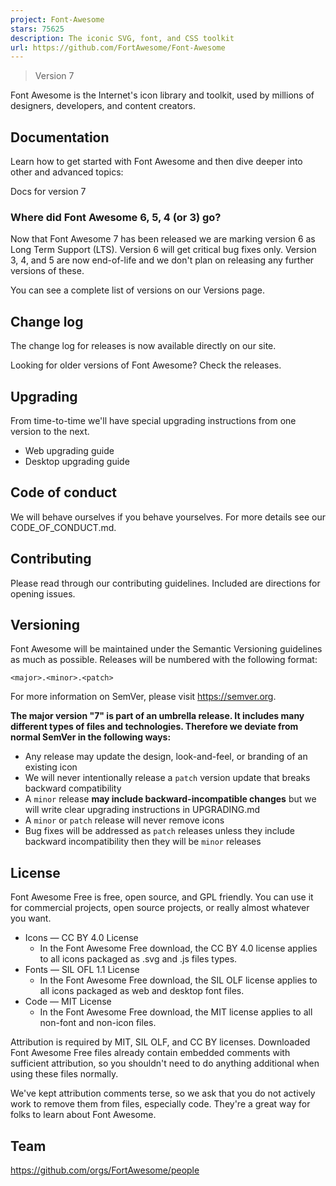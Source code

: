 ```yaml
---
project: Font-Awesome
stars: 75625
description: The iconic SVG, font, and CSS toolkit
url: https://github.com/FortAwesome/Font-Awesome
---
```


> Version 7

Font Awesome is the Internet's icon library and toolkit, used by millions of designers, developers, and content creators.

Documentation
-------------

Learn how to get started with Font Awesome and then dive deeper into other and advanced topics:

Docs for version 7

### Where did Font Awesome 6, 5, 4 (or 3) go?

Now that Font Awesome 7 has been released we are marking version 6 as Long Term Support (LTS). Version 6 will get critical bug fixes only. Version 3, 4, and 5 are now end-of-life and we don't plan on releasing any further versions of these.

You can see a complete list of versions on our Versions page.

Change log
----------

The change log for releases is now available directly on our site.

Looking for older versions of Font Awesome? Check the releases.

Upgrading
---------

From time-to-time we'll have special upgrading instructions from one version to the next.

-   Web upgrading guide
-   Desktop upgrading guide

Code of conduct
---------------

We will behave ourselves if you behave yourselves. For more details see our CODE\_OF\_CONDUCT.md.

Contributing
------------

Please read through our contributing guidelines. Included are directions for opening issues.

Versioning
----------

Font Awesome will be maintained under the Semantic Versioning guidelines as much as possible. Releases will be numbered with the following format:

`<major>.<minor>.<patch>`

For more information on SemVer, please visit https://semver.org.

**The major version "7" is part of an umbrella release. It includes many different types of files and technologies. Therefore we deviate from normal SemVer in the following ways:**

-   Any release may update the design, look-and-feel, or branding of an existing icon
-   We will never intentionally release a `patch` version update that breaks backward compatibility
-   A `minor` release **may include backward-incompatible changes** but we will write clear upgrading instructions in UPGRADING.md
-   A `minor` or `patch` release will never remove icons
-   Bug fixes will be addressed as `patch` releases unless they include backward incompatibility then they will be `minor` releases

License
-------

Font Awesome Free is free, open source, and GPL friendly. You can use it for commercial projects, open source projects, or really almost whatever you want.

-   Icons — CC BY 4.0 License
    -   In the Font Awesome Free download, the CC BY 4.0 license applies to all icons packaged as .svg and .js files types.
-   Fonts — SIL OFL 1.1 License
    -   In the Font Awesome Free download, the SIL OLF license applies to all icons packaged as web and desktop font files.
-   Code — MIT License
    -   In the Font Awesome Free download, the MIT license applies to all non-font and non-icon files.

Attribution is required by MIT, SIL OLF, and CC BY licenses. Downloaded Font Awesome Free files already contain embedded comments with sufficient attribution, so you shouldn't need to do anything additional when using these files normally.

We've kept attribution comments terse, so we ask that you do not actively work to remove them from files, especially code. They're a great way for folks to learn about Font Awesome.

Team
----

https://github.com/orgs/FortAwesome/people
